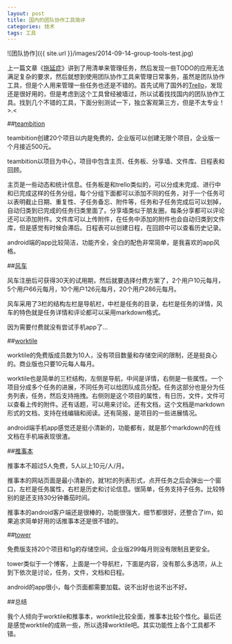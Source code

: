 ```yaml
---
layout: post
title: 国内的团队协作工具简评
categories: 技术
tags: 工具
---
```


![团队协作]({{ site.url }}/images/2014-09-14-group-tools-test.jpg)

上一篇文章《[拖延症](http://lugeek.com/2014/09/12/tuoyanzheng/)》讲到了用清单来管理任务，然后发现一些TODO的应用无法满足复杂的要求，然后就想到使用团队协作工具来管理日常事务，虽然是团队协作工具，但是个人用来管理一些任务也还是不错的。首先试用了国外的[Trello](https://trello.com/)，发现还是很好用的，但是考虑到这个工具曾经被墙过，所以试着找找国内的团队协作工具。找到几个不错的工具，下面分别测试一下，独立客观第三方，但是不太专业！>.<

##[teambition](https://www.teambition.com)

teambition创建20个项目以内是免费的，企业版可以创建无限个项目，企业版一个月接近500元。

teambition以项目为中心，项目中包含主页、任务板、分享墙、文件库、日程表和回顾。

主页是一些动态和统计信息。任务板是和trello类似的，可以分成未完成、进行中和已完成这样的任务分组，每个分组下面都可以添加不同的任务，对于一个任务可以表明截止日期、重复性、子任务备忘、附件等，任务和子任务完成后可以划掉，自动归类到已完成的任务归类里面了。分享墙类似于朋友圈，每条分享都可以评论还可以添加附件。文件库可以上传附件，在任务中添加的附件也会自动归类到文件库，但是感觉有时候会滞后。日程表可以创建日程，在回顾中可以查看历史记录。

android端的app比较简洁，功能齐全，全白的配色非常简单，是我喜欢的app风格。

##[风车](https://fengche.co)

风车注册后可获得30天的试用期，然后就要选择付费方案了，2个用户10元每月，5个用户66元每月，10个用户126元每月，20个用户286元每月。

风车采用了3栏的结构左栏是导航栏，中栏是任务的目录，右栏是任务的详情，风车的特色就是任务详情和评论都可以采用markdown格式。

因为需要付费就没有尝试手机app了…

##[worktile](https://worktile.com)

worktile的免费版成员数为10人，没有项目数量和存储空间的限制，还是挺良心的。商业版也只要10元每人每月。

worktile也是简单的三栏结构，左侧是导航，中间是详情，右侧是一些属性。一个项目分成多个任务的进展，不同任务可以给团队成员分配。任务这部分也是分为任务列表，任务，然后支持拖拽。右侧则是这个项目的属性，有日历，文件，文件可以查看上传的附件。还有话题，可以用来讨论。还有文档，这个文档是markdown形式的文档，支持在线编辑和阅读。还有简报，是项目的一些进展情况。

android端手机app感觉还是挺小清新的，功能都有，就是那个markdown的在线文档在手机端表现很渣。

##[推事本](http://www.tuishiben.com/)

推事本不超过5人免费，5人以上10元/人/月。

推事本的网站页面是最小清新的，就1栏的列表形式，点开任务之后会弹出一个窗口，左栏是任务属性，右栏是历史和讨论信息。很简单，任务支持子任务。比较特别的是还支持30分钟番茄时间。

推事本的android客户端还是很棒的，功能很强大，细节都很好，还整合了im，如果追求简单好用的话推事本还是很不错的。

##[tower](https://tower.im/)

免费版支持20个项目和1g的存储空间，企业版299每月则没有限制且更安全。

tower类似于一个博客，上面是一个导航栏，下面是内容，没有那么多选项，从上到下依次是讨论，任务，文件，文档和日程。

android的app很小，每个页面都需要加载。说不出好也说不出不好。

##总结

我个人倾向于worktile和推事本，worktile比较全面，推事本比较个性化。最后还是感觉worktile的成熟一些，所以选择worktile吧。其实功能性上各个工具都不错。